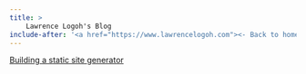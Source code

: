 ```yaml
---
title: > 
    Lawrence Logoh's Blog
include-after: '<a href="https://www.lawrencelogoh.com"><- Back to home</a>'
---
```

[Building a static site generator](https://www.lawrencelogoh.com/blog/2022-05-05-building-a-ssg.html)
